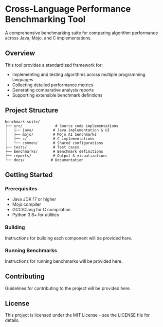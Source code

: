 # Cross-Language Performance Benchmarking Tool

A comprehensive benchmarking suite for comparing algorithm performance across Java, Mojo, and C implementations.

## Overview

This tool provides a standardized framework for:
- Implementing and testing algorithms across multiple programming languages
- Collecting detailed performance metrics
- Generating comparative analysis reports
- Supporting extensible benchmark definitions

## Project Structure

```
benchmark-suite/
├── src/               # Source code implementations
│   ├── java/         # Java implementation & UI
│   ├── mojo/         # Mojo AI benchmarks
│   ├── c/            # C implementations
│   └── common/       # Shared configurations
├── tests/            # Test cases
├── benchmarks/       # Benchmark definitions
├── reports/          # Output & visualizations
└── docs/            # Documentation
```

## Getting Started

### Prerequisites
- Java JDK 17 or higher
- Mojo compiler
- GCC/Clang for C compilation
- Python 3.8+ for utilities

### Building
Instructions for building each component will be provided here.

### Running Benchmarks
Instructions for running benchmarks will be provided here.

## Contributing
Guidelines for contributing to the project will be provided here.

## License
This project is licensed under the MIT License - see the LICENSE file for details. 